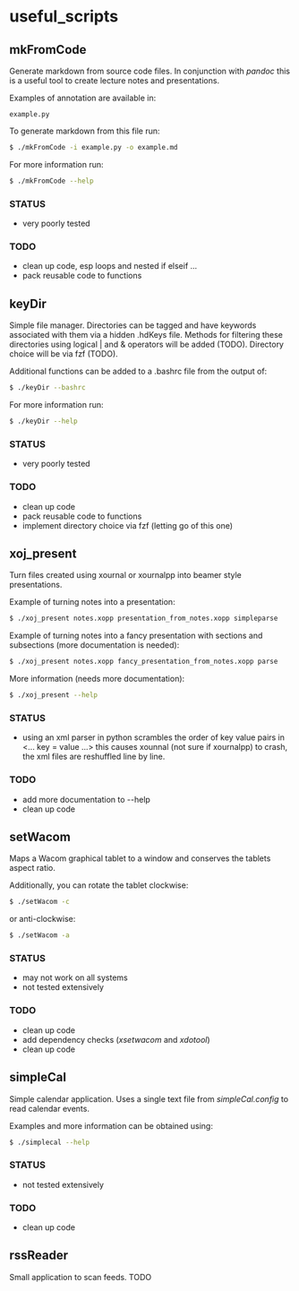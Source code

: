 # useful_scripts

## mkFromCode

Generate markdown from source code files. 
In conjunction with *pandoc* this is 
a useful tool to create lecture notes
and presentations.

Examples of annotation are available in:

```
example.py
```

To generate markdown from this file run:

```bash
$ ./mkFromCode -i example.py -o example.md
```

For more information run:

```bash
$ ./mkFromCode --help
```

### STATUS

- very poorly tested

### TODO

- clean up code, esp loops and nested if elseif ...
- pack reusable code to functions

## keyDir

Simple file manager. Directories can be tagged
and have keywords associated with them via a 
hidden .hdKeys file. 
Methods for filtering these directories using
logical | and & operators will be added (TODO).
Directory choice will be via fzf (TODO).

Additional functions can be added to a .bashrc
file from the output of:

```bash
$ ./keyDir --bashrc
```
For more information run:

```bash
$ ./keyDir --help
```

### STATUS

- very poorly tested

### TODO

- clean up code
- pack reusable code to functions
- implement directory choice via fzf (letting go of this one)

## xoj_present

Turn files created using xournal or xournalpp into beamer style presentations.

Example of turning notes into a presentation:

```bash
$ ./xoj_present notes.xopp presentation_from_notes.xopp simpleparse
```

Example of turning notes into a fancy presentation with sections and subsections (more documentation is needed):

```bash
$ ./xoj_present notes.xopp fancy_presentation_from_notes.xopp parse
```

More information (needs more documentation):

```bash
$ ./xoj_present --help
```

### STATUS

- using an xml parser in python scrambles the order of key value pairs in <... key = value ...>
  this causes xounnal (not sure if xournalpp) to crash, the xml files are reshuffled line by line.

### TODO

- add more documentation to --help 
- clean up code

## setWacom

Maps a Wacom graphical tablet to a window and conserves the
tablets aspect ratio.

Additionally, you can rotate the tablet clockwise:

```bash
$ ./setWacom -c
```

or anti-clockwise:

```bash
$ ./setWacom -a
```

### STATUS

- may not work on all systems
- not tested extensively

### TODO

- clean up code
- add dependency checks (*xsetwacom* and *xdotool*)
- clean up code

## simpleCal

Simple calendar application. Uses a single text file
from *simpleCal.config* to read calendar events.

Examples and more information can be obtained using:

```bash
$ ./simplecal --help
```

### STATUS

- not tested extensively

### TODO

- clean up code

## rssReader

Small application to scan feeds. TODO
